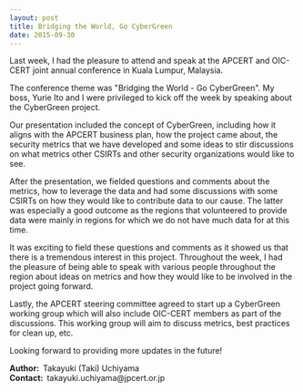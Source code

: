 ```yaml
---
layout: post
title: Bridging the World, Go CyberGreen
date: 2015-09-30
---
```


<p>Last week, I had the pleasure to attend and speak at the APCERT and OIC-CERT joint annual conference in Kuala Lumpur, Malaysia.</p><p>The conference theme was "Bridging the World - Go CyberGreen". My boss, Yurie Ito and I were privileged to kick off the week by speaking about the CyberGreen project.</p><p>Our presentation included the concept of CyberGreen, including how it aligns with the APCERT business plan, how the project came about, the security metrics that we have developed and some ideas to stir discussions on what metrics other CSIRTs and other security organizations would like to see.</p>


<p id="yui_3_17_2_1_1443565865009_112627">After the presentation, we fielded questions and comments about the metrics, how to leverage the data and had some discussions with some CSIRTs on how they would like to contribute data to our cause. The latter was especially a good outcome as the regions that volunteered to provide data were mainly in regions for which we do not have much data for at this time.</p><p>It was exciting to field these questions and comments as it showed us that there is a tremendous interest in this project. Throughout the week, I had the pleasure of being able to speak with various people throughout the region about ideas on metrics and how they would like to be involved in the project going forward.</p><p>Lastly, the APCERT steering committee agreed to start up a CyberGreen working group which will also include OIC-CERT members as part of the discussions. This working group will aim to discuss metrics, best practices for clean up, etc.</p><p>Looking forward to providing more updates in the future!</p><p><strong>Author: &nbsp;</strong>Takayuki (Taki) Uchiyama<br><strong>Contact: &nbsp;</strong>takayuki.uchiyama@jpcert.or.jp</p><p><a target="_blank" data-cke-saved-href="/s/APCERT_CONF_2015.pdf" href="/s/APCERT_CONF_2015.pdf"><!--{cke_protected}{C}%3C!%2D%2DEndFragment%2D%2D%3E--></a></p>
